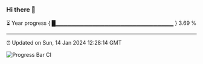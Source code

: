 ### Hi there 👋

⏳ Year progress { █▁▁▁▁▁▁▁▁▁▁▁▁▁▁▁▁▁▁▁▁▁▁▁▁▁▁▁▁▁ } 3.69 %

---

⏰ Updated on Sun, 14 Jan 2024 12:28:14 GMT

![Progress Bar CI](https://github.com/liununu/liununu/workflows/Progress%20Bar%20CI/badge.svg)
